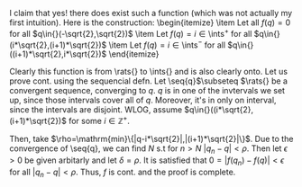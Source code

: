 <!-- we will use this comment to store meta info
{
    "title": "Some analysis" ,
    "author": "Matan",
    "tags": ["Analysis", "topology"]
}
-->

I claim that yes! there does exist such a function (which was not actually my first intuition). Here is the construction: 
\begin{itemize}
    \item Let all $f(q) =0$ for all $q\in{}(-\sqrt{2},\sqrt{2})$
    \item Let $f(q)=i\in{}$\ints$^+$ for all $q\in{}(i*\sqrt{2},(i+1)*\sqrt{2})$
    \item Let $f(q)=i\in{}$\ints$^-$ for all $q\in{}((i+1)*\sqrt{2},i*\sqrt{2})$
\end{itemize}

Clearly this function is from \rats{} to \ints{} and is also clearly onto. Let us prove cont. using the sequencial defn. Let \seq{q}$\subseteq $\rats{} be a convergent sequence, converging to $q$. $q$ is in one of the invtervals we set up, since those intervals cover all of $q$. Moreover, it's in only on interval, since the intervals are disjoint. WLOG, assume $q\in{}((i*\sqrt{2},(i+1)*\sqrt{2})$ for some $i\in{}\mathbb{Z}^+$. 

Then, take $\rho=\mathrm{min}\{|q-i*\sqrt{2}|,|(i+1)*\sqrt{2}|\}$. Due to the convergence of \seq{q}, we can find $N$ s.t for $n>N$ $|q_n-q|<\rho$. Then let $\epsilon>0$ be given arbitarly and let $\delta=\rho$. It is satisfied that $0=|f(q_n)-f(q)|<\epsilon$ for all $|q_n-q|<\rho{}$. Thus, $f$ is cont. and the proof is complete.